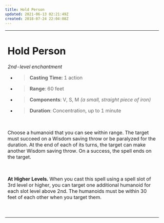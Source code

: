 ```yaml
---
title: Hold Person
updated: 2021-06-13 02:21:49Z
created: 2018-07-24 22:04:08Z
---
```


<table><tbody><tr class="odd"><td><h1 id="hold-person"><strong>Hold Person</strong></h1><p><em>2nd-level enchantment</em></p><ul><li><blockquote><p><strong>Casting Time:</strong> 1 action</p></blockquote></li><li><blockquote><p><strong>Range</strong>: 60 feet</p></blockquote></li><li><blockquote><p><strong>Components</strong>: V, S, M <em>(a small, straight piece of iron)</em></p></blockquote></li><li><blockquote><p><strong>Duration</strong>: Concentration, up to 1 minute</p></blockquote></li></ul><p> </p><p>Choose a humanoid that you can see within range. The target must succeed on a Wisdom saving throw or be paralyzed for the duration. At the end of each of its turns, the target can make another Wisdom saving throw. On a success, the spell ends on the target.</p><p> </p><p><strong>At Higher Levels.</strong> When you cast this spell using a spell slot of 3rd level or higher, you can target one additional humanoid for each slot level above 2nd. The humanoids must be within 30 feet of each other when you target them.</p><p> </p></td></tr></tbody></table>